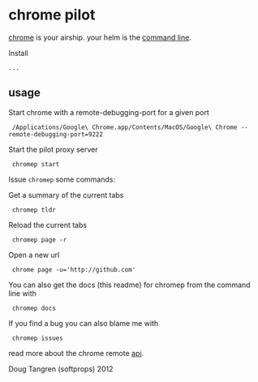 # chrome pilot

[chrome][chrome] is your airship. your helm is the [command line][conscript].

Install 

    ... 

## usage

Start chrome with a remote-debugging-port for a given port

     /Applications/Google\ Chrome.app/Contents/MacOS/Google\ Chrome --remote-debugging-port=9222
     
Start the pilot proxy server

     chromep start
     
Issue `chromep` some commands:

Get a summary of the current tabs

     chromep tldr

Reload the current tabs

     chromep page -r
     
Open a new url

     chrome page -u='http://github.com'
     
You can also get the docs (this readme) for chromep from the command line with

     chromep docs
     
If you find a bug you can also blame me with

     chromep issues
     
read more about the chrome remote [api][api].
     
Doug Tangren (softprops) 2012

[chrome]: https://www.google.com/intl/en/chrome/browser/
[conscript]: https://github.com/n8han/conscript
[api]:  https://developers.google.com/chrome-developer-tools/docs/protocol/1.0/index
